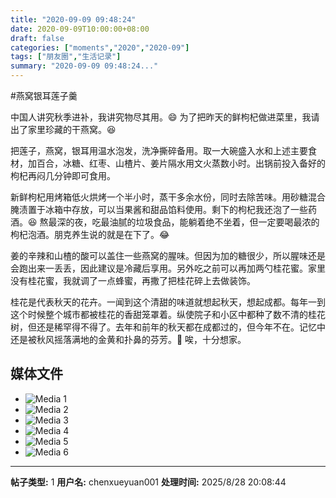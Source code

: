 ```yaml
---
title: "2020-09-09 09:48:24"
date: 2020-09-09T10:00:00+08:00
draft: false
categories: ["moments","2020","2020-09"]
tags: ["朋友圈","生活记录"]
summary: "2020-09-09 09:48:24..."
---
```


#燕窝银耳莲子羹

中国人讲究秋季进补，我讲究物尽其用。😄
为了把昨天的鲜枸杞做进菜里，我请出了家里珍藏的干燕窝。😆 

把莲子，燕窝，银耳用温水泡发，洗净撕碎备用。取一大碗盛入水和上述主要食材，加百合，冰糖、红枣、山楂片、姜片隔水用文火蒸数小时。出锅前投入备好的枸杞再闷几分钟即可食用。

新鲜枸杞用烤箱低火烘烤一个半小时，蒸干多余水份，同时去除苦味。用砂糖混合腌渍置于冰箱中存放，可以当果酱和甜品馅料使用。剩下的枸杞我还泡了一些药酒。😆 熬最深的夜，吃最油腻的垃圾食品，能躺着绝不坐着，但一定要喝最浓的枸杞泡酒。朋克养生说的就是在下了。😂

姜的辛辣和山楂的酸可以盖住一些燕窝的腥味。但因为加的糖很少，所以腥味还是会跑出来一丢丢，因此建议是冷藏后享用。另外吃之前可以再加两勺桂花蜜。家里没有桂花蜜，我就调了一点蜂蜜，再撒了把桂花碎上去做装饰。

桂花是代表秋天的花卉。一闻到这个清甜的味道就想起秋天，想起成都。每年一到这个时候整个城市都被桂花的香甜笼罩着。纵使院子和小区中都种了数不清的桂花树，但还是稀罕得不得了。去年和前年的秋天都在成都过的，但今年不在。记忆中还是被秋风摇落满地的金黄和扑鼻的芬芳。🥲 唉，十分想家。

## 媒体文件

- ![Media 1](/Moments/photos/2020-09-09/202009090948240.jpg)
- ![Media 2](/Moments/photos/2020-09-09/202009090948241.jpg)
- ![Media 3](/Moments/photos/2020-09-09/202009090948242.jpg)
- ![Media 4](/Moments/photos/2020-09-09/202009090948243.jpg)
- ![Media 5](/Moments/photos/2020-09-09/202009090948244.jpg)
- ![Media 6](/Moments/photos/2020-09-09/202009090948245.jpg)

---

**帖子类型:** 1
**用户名:** chenxueyuan001
**处理时间:** 2025/8/28 20:08:44